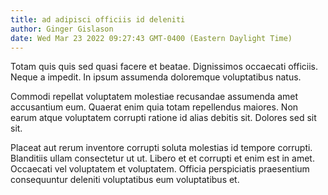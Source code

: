 ```yaml
---
title: ad adipisci officiis id deleniti
author: Ginger Gislason
date: Wed Mar 23 2022 09:27:43 GMT-0400 (Eastern Daylight Time)
---
```

Totam quis quis sed quasi facere et beatae. Dignissimos occaecati officiis. Neque a impedit. In ipsum assumenda doloremque voluptatibus natus.

 Commodi repellat voluptatem molestiae recusandae assumenda amet accusantium eum. Quaerat enim quia totam repellendus maiores. Non earum atque voluptatem corrupti ratione id alias debitis sit. Dolores sed sit sit.

 Placeat aut rerum inventore corrupti soluta molestias id tempore corrupti. Blanditiis ullam consectetur ut ut. Libero et et corrupti et enim est in amet. Occaecati vel voluptatem et voluptatem. Officia perspiciatis praesentium consequuntur deleniti voluptatibus eum voluptatibus et.